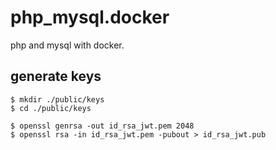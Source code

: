 
# php_mysql.docker

php and mysql with docker.

## generate keys


```
$ mkdir ./public/keys
$ cd ./public/keys

$ openssl genrsa -out id_rsa_jwt.pem 2048
$ openssl rsa -in id_rsa_jwt.pem -pubout > id_rsa_jwt.pub
```

